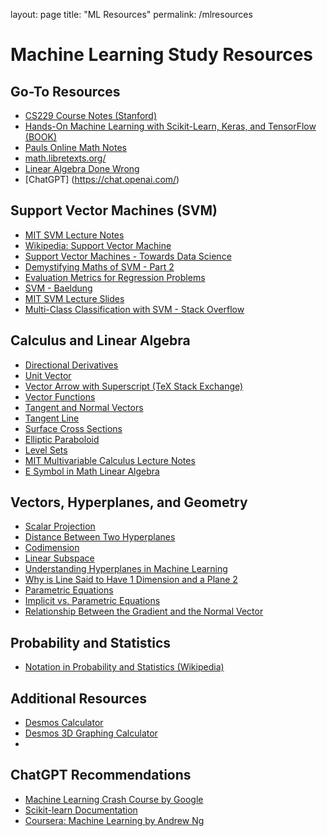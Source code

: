 layout: page
title: "ML Resources"
permalink: /mlresources

# Machine Learning Study Resources

## Go-To Resources

- [CS229 Course Notes (Stanford)](https://cs229.stanford.edu/main_notes.pdf)
- [Hands-On Machine Learning with Scikit-Learn, Keras, and TensorFlow (BOOK) ](https://www.amazon.com/Hands-Machine-Learning-Scikit-Learn-TensorFlow/dp/1492032646)
- [Pauls Online Math Notes](https://tutorial.math.lamar.edu/)
- [math.libretexts.org/](https://math.libretexts.org/)
- [Linear Algebra Done Wrong](https://www.math.brown.edu/streil/papers/LADW/LADW_2017-09-04.pdf)
- [ChatGPT] (https://chat.openai.com/)


## Support Vector Machines (SVM)
- [MIT SVM Lecture Notes](https://web.mit.edu/6.034/wwwbob/svm-notes-long-08.pdf)
- [Wikipedia: Support Vector Machine](https://en.wikipedia.org/wiki/Support_vector_machine)
- [Support Vector Machines - Towards Data Science](https://towardsdatascience.com/demystifying-maths-of-svm-13ccfe00091e)
- [Demystifying Maths of SVM - Part 2](https://towardsdatascience.com/demystifying-maths-of-svm-part-2-30308a73e072)
- [Evaluation Metrics for Regression Problems](https://www.freecodecamp.org/news/evaluation-metrics-for-regression-problems-machine-learning/)
- [SVM - Baeldung](https://www.baeldung.com/cs/svm-hard-margin-vs-soft-margin)
- [MIT SVM Lecture Slides](https://harvard-iacs.github.io/2018-CS109A/lectures/lecture-20/presentation/lecture20_svm.pdf)
- [Multi-Class Classification with SVM - Stack Overflow](https://stackoverflow.com/questions/1958267/how-to-do-multi-class-classification-using-support-vector-machines-svm)


## Calculus and Linear Algebra
- [Directional Derivatives](https://tutorial.math.lamar.edu/classes/calciii/directionalderiv.aspx)
- [Unit Vector](https://byjus.com/maths/unit-vector/#:~:text=How%20to%20find%20the%20unit,the%20same%20direction%20as%20v.)
- [Vector Arrow with Superscript (TeX Stack Exchange)](https://tex.stackexchange.com/questions/16466/vector-arrow-with-superscript)
- [Vector Functions](https://tutorial.math.lamar.edu/classes/calciii/VectorFunctions.aspx)
- [Tangent and Normal Vectors](https://tutorial.math.lamar.edu/classes/calciii/TangentNormalVectors.aspx)
- [Tangent Line](https://www.cuemath.com/calculus/tangent-line/)
- [Surface Cross Sections](https://mathinsight.org/surface_cross_sections)
- [Elliptic Paraboloid](https://mathinsight.org/elliptic_paraboloid)
- [Level Sets](https://mathinsight.org/level_sets#:~:text=Another%20way%20of%20visualizing%20a,plot%20is%20through%20level%20curves.)
- [MIT Multivariable Calculus Lecture Notes](https://ocw.mit.edu/courses/18-02sc-multivariable-calculus-fall-2010/85c1d85363d9808505351b571d2750aa_MIT18_02SC_notes_19.pdf)
- [E Symbol in Math Linear Algebra](https://www.google.com/search?q=E+symbokl+in+math+linear+algebra)

## Vectors, Hyperplanes, and Geometry
- [Scalar Projection](https://en.wikipedia.org/wiki/Scalar_projection)
- [Distance Between Two Hyperplanes](https://math.stackexchange.com/questions/1484272/distance-between-two-hyperplanes)
- [Codimension](https://en.wikipedia.org/wiki/Codimension)
- [Linear Subspace](https://en.wikipedia.org/wiki/Linear_subspace)
- [Understanding Hyperplanes in Machine Learning](https://medium.com/@weidagang/demystifying-hyperplanes-in-machine-learning-97c772e9938f#:~:text=The%20Normal%20Vector%20of%20a%20Hyperplane&text=which%20is%20dot%20product%20of,vectors%20parallel%20to%20the%20hyperplane.&text=This%20means%20that%20when%20projecting,%2Dd%20%2F%20%7CN%7C.)
- [Why is Line Said to Have 1 Dimension and a Plane 2](https://math.stackexchange.com/questions/3802159/why-is-line-said-to-have-1-dimension-and-a-plane-2)
- [Parametric Equations](https://help.desmos.com/hc/en-us/articles/4406906208397-Parametric-Equations)
- [Implicit vs. Parametric Equations](https://www.quora.com/Can-you-explain-the-difference-between-an-implicit-and-a-parametric-equation)
- [Relationship Between the Gradient and the Normal Vector](https://math.stackexchange.com/questions/4283537/difference-between-gradient-and-normal-vector-of-a-curve)

## Probability and Statistics
- [Notation in Probability and Statistics (Wikipedia)](https://en.wikipedia.org/wiki/Notation_in_probability_and_statistics)

## Additional Resources
- [Desmos Calculator](https://www.desmos.com/calculator)
- [Desmos 3D Graphing Calculator](https://www.desmos.com/3d)
- 
## ChatGPT Recommendations
- [Machine Learning Crash Course by Google](https://developers.google.com/machine-learning/crash-course)
- [Scikit-learn Documentation](https://scikit-learn.org/stable/user_guide.html)
- [Coursera: Machine Learning by Andrew Ng](https://www.coursera.org/learn/machine-learning)

